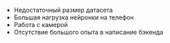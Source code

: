 - Недостаточный размер датасета
- Большая нагрузка нейронки на телефон
- Работа с камерой
- Отсутствие большого опыта в написание бэкенда